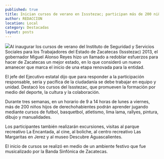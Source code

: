 ```yaml
---
published: true
title: Inician cursos de verano en Issstezac; participan más de 200 niños
author: REDACCION
location: Local
category: Destacadas
layout: posts
---
```


![](http://i.imgur.com/dyYCeb4m.jpg)Al inaugurar los cursos de verano del Instituto de Seguridad y Servicios Sociales para los Trabajadores del Estado de Zacatecas (Issstezac) 2013, el gobernador Miguel Alonso Reyes hizo un llamado a redoblar esfuerzos para hacer de Zacatecas un mejor estado, en lo que consideró un nuevo amanecer que marca el inicio de una etapa renovada para la entidad.

El jefe del Ejecutivo estatal dijo que para responder a la participación responsable, seria y pacífica de la ciudadanía se debe trabajar en equipo y unidad.
Destacó los cursos del Issstezac, que promueven la formación por medio del deporte, la cultura y la colaboración.

Durante tres semanas, en un horario de 9 a 14 horas de lunes a viernes, más de 200 niños hijos de derechohabientes podrán aprender jugando mediante cursos de futbol, basquetbol, atletismo, lima lama, rallyes, pintura, dibujo y manualidades.

Los participantes también realizarán excursiones, visitas al parque recreativo La Encantada, al cine, al boliche, al centro recreativo Las Margaritas en Jerez y al museo Descubre Aguascalientes.

El inicio de cursos se realizó en medio de un ambiente festivo que fue musicalizado por la Banda Sinfónica de Zacatecas.
